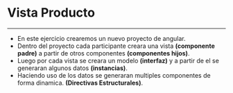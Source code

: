 # Vista Producto
----

- En este ejercicio crearemos un nuevo proyecto de angular. 
- Dentro del proyecto cada participante creara una vista **(componente padre)** a partir de otros componentes **(componentes hijos)**. 
- Luego por cada vista se creara un modelo **(interfaz)** y a partir de el se generaran algunos datos **(instancias)**.
- Haciendo uso de los datos se generaran multiples componentes de forma dinamica. **(Directivas Estructurales)**.